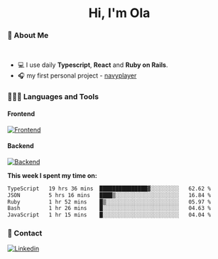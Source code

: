 <h1 align="center">Hi, I'm Ola</h1>

### 💅 About Me

<br/>

- 💻 I use daily **Typescript**, **React** and **Ruby on Rails**.
- 🎧 my first personal project - [navyplayer](https://navyplayer.netlify.app/)

### 👩🏻‍💻 Languages and Tools

#### Frontend

[![Frontend](https://skillicons.dev/icons?i=react,nextjs,ts,js,html,css,scss,tailwind)](https://skillicons.dev)

#### Backend
[![Backend](https://skillicons.dev/icons?i=nodejs,express,nestjs,rails,graphql)](https://skillicons.dev)

**This week I spent my time on:**

<!--START_SECTION:waka-->

```txt
TypeScript   19 hrs 36 mins  ███████████████▓░░░░░░░░░   62.62 %
JSON         5 hrs 16 mins   ████▒░░░░░░░░░░░░░░░░░░░░   16.84 %
Ruby         1 hr 52 mins    █▒░░░░░░░░░░░░░░░░░░░░░░░   05.97 %
Bash         1 hr 26 mins    █░░░░░░░░░░░░░░░░░░░░░░░░   04.63 %
JavaScript   1 hr 15 mins    █░░░░░░░░░░░░░░░░░░░░░░░░   04.04 %
```

<!--END_SECTION:waka-->

### 📨 Contact
  
[![Linkedin](https://skillicons.dev/icons?i=linkedin)](https://linkedin.com/in/aleksandra-kamińska)
